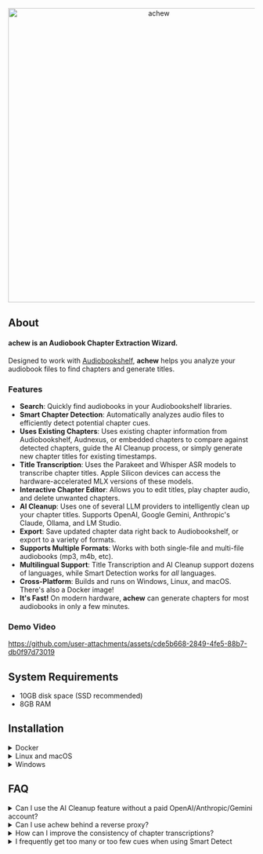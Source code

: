 <div align="center">
  <picture>
    <source media="(prefers-color-scheme: dark)" srcset="https://github.com/user-attachments/assets/c2df8623-21e7-4c06-9918-5adb55e48bbe">
    <source media="(prefers-color-scheme: light)" srcset="https://github.com/user-attachments/assets/04864a8e-9dfa-4d6d-b669-6cb23ec5ffe6">
    <img width="600" alt="achew" src="https://github.com/user-attachments/assets/c2df8623-21e7-4c06-9918-5adb55e48bbe">
  </picture>
</div>

## About

#### **achew** is an Audiobook Chapter Extraction Wizard.
Designed to work with [Audiobookshelf](https://www.audiobookshelf.org/), **achew** helps you analyze your audiobook files to find chapters and generate titles.

### Features

- **Search**: Quickly find audiobooks in your Audiobookshelf libraries.
- **Smart Chapter Detection**: Automatically analyzes audio files to efficiently detect potential chapter cues.
- **Uses Existing Chapters**: Uses existing chapter information from Audiobookshelf, Audnexus, or embedded chapters to compare against detected chapters, guide the AI Cleanup process, or simply generate new chapter titles for existing timestamps.
- **Title Transcription**: Uses the Parakeet and Whisper ASR models to transcribe chapter titles. Apple Silicon devices can access the hardware-accelerated MLX versions of these models.
- **Interactive Chapter Editor**: Allows you to edit titles, play chapter audio, and delete unwanted chapters.
- **AI Cleanup**: Uses one of several LLM providers to intelligently clean up your chapter titles. Supports OpenAI, Google Gemini, Anthropic's Claude, Ollama, and LM Studio.
- **Export**: Save updated chapter data right back to Audiobookshelf, or export to a variety of formats.
- **Supports Multiple Formats**: Works with both single-file and multi-file audiobooks (mp3, m4b, etc).
- **Multilingual Support**: Title Transcription and AI Cleanup support dozens of languages, while Smart Detection works for *all* languages.
- **Cross-Platform**: Builds and runs on Windows, Linux, and macOS. There's also a Docker image!
- **It's Fast!** On modern hardware, **achew** can generate chapters for most audiobooks in only a few minutes. 

### Demo Video

https://github.com/user-attachments/assets/cde5b668-2849-4fe5-88b7-db0f97d73019

## System Requirements

- 10GB disk space (SSD recommended)
- 8GB RAM

## Installation

<details>

<summary>Docker</summary>

## Running with Docker

#### Note: The Docker image uses the CPU for transcription. Hardware-accelerated models are only available via the native installation method on Apple Silicon devices.

### 1. Install prerequisites
- [Docker](https://docs.docker.com/get-docker/) and [Docker Compose](https://docs.docker.com/compose/install/)

### 2. Gather Keys
- Create an [Audiobookshelf API Key](https://www.audiobookshelf.org/guides/api-keys/#creating-api-keys)
- **[Optional]** Create API key for OpenAI, Gemini, or Claude, or have access to a machine running Ollama or LM Studio. This is only required if you want to use the AI Cleanup feature.

### 3. Set Up the Compose File
- Download the [docker-compose.yml](docker-compose.yml) file. This can go anywhere (e.g. inside a new directory named `achew` in your home directory).
- Change the port and volume mappings if desired.


### 4. Run
In a terminal, cd into the directory where you downloaded the docker-compose.yml file, and run the following command:
```bash
docker-compose up -d
```

### 5. Access
Access the running application in a browser at http://localhost:8000.

</details>

<details>

<summary>Linux and macOS</summary>

## Installation on Linux and macOS

### 1. Install Prerequisites
- Install [Node.js](https://nodejs.org/en/download) with npm
- Install [uv package manager](https://docs.astral.sh/uv/getting-started/installation/)
- Install [ffmpeg](https://ffmpeg.org/download.html)

### 2. Gather Keys
- Create an [Audiobookshelf API Key](https://www.audiobookshelf.org/guides/api-keys/#creating-api-keys)
- **[Optional]** Create an API key for OpenAI, Gemini, or Claude, or have access to a machine running Ollama or LM Studio. This is only required if you want to use the AI Cleanup feature.

### 3. Clone the Project
```bash
# Clone the repository
git clone https://github.com/SirGibblets/achew.git
cd achew

# Make run script executable
chmod +x ./run.sh
```

### 4. Run
```bash
# Run the app with default host/port:
./run.sh

# To allow access from another machine on the network:
./run.sh --listen

# Or specify a different host and/or port:
./run.sh --host 0.0.0.0 --port 3000
```

### 5. Access
Access the running application in a browser at http://localhost:8000. It may take several minutes before the web interface becomes available on the first run.
</details>

<details>

<summary>Windows</summary>

## Installation on Windows

### 1. Install Prerequisites:
- Install [Node.js](https://nodejs.org/en/download) with npm
- Install [uv package manager](https://docs.astral.sh/uv/getting-started/installation/)
- Install [ffmpeg](https://ffmpeg.org/download.html)
- **[Optional]** Install the [Visual C++ Redistributable](https://learn.microsoft.com/cpp/windows/latest-supported-vc-redist) if not already installed. This is only required if you want to use the Parakeet ASR model on Windows.

### 2. Gather Keys
- Create an [Audiobookshelf API Key](https://www.audiobookshelf.org/guides/api-keys/#creating-api-keys)
- **[Optional]** Create an API key for OpenAI, Gemini, or Claude, or have access to a machine running Ollama or LM Studio. This is only required if you want to use the AI Cleanup feature.


### 3. Clone
```powershell
git clone https://github.com/SirGibblets/achew.git
cd achew
```

### 4. Run
```powershell
# Run the app with default host/port:
.\run.bat

# To allow access from another machine on the network:
.\run.bat --listen

# Or specify a different host and/or port:
.\run.bat --host 0.0.0.0 --port 3000
```

### 5. Access
Access the running application in a browser at http://localhost:8000. It may take several minutes before the web interface becomes available on the first run.

</details>


## FAQ

<details>

<summary>Can I use the AI Cleanup feature without a paid OpenAI/Anthropic/Gemini account?</summary>

Yes! You have two options:
1. If you have a Google account, the easiest way is to use Gemini's free tier. Just go [here](https://aistudio.google.com/apikey), create a free API Key, and then copy/paste it into the Gemini section in achew's LLM Configuration page. Be aware that the free tier has usage limits, but it should be good enough for the occasional chapter cleanup.
2. If you have powerful hardware, you can install Ollama or LM Studio and run any LLM of your choice. This option is free, unlimited, and respects your privacy. Just be aware that small and even medium-size models may produce unusable results.

</details>

<details>

<summary>Can I use achew behind a reverse proxy?</summary>

As achew does not include built-in authentication, it is *not* recommended to expose it directly to the internet.  
With that being said, yes, achew should work behind a reverse proxy so long as you enable websocket support. If you choose to go this route, it is *highly* recommended to add some form of authentication at the proxy level.

</details>

<details>

<summary>How can I improve the consistency of chapter transcriptions?</summary>

You may find that chapter transcriptions are frequently inconsistent: chapter numbers may be a mix of words, digits, and Roman numerals; words may be in all caps or not capitalized at all; punctuation and separators may vary from chapter to chapter. Part of this is simply the nature of the ASR models and short audio segments used for transcription, and the overall recommendation is to use AI Cleanup when possible to standardize your chapter titles.

If AI Cleanup isn’t an option for you, try using one of the Whisper models with the “Use Bias Words” option enabled. Bias words act as a sort of custom vocabulary for the model and help guide the output toward specific spelling, terminology, and conventions. It’s far from perfect, but it can go a long way toward reducing the manual cleanup required.

</details>

<details>

<summary>I frequently get too many or too few cues when using Smart Detect</summary>

You can fine-tune this by adjusting the Minimum Chapter Gap value, found in the Smart Detect Settings in the Select Cue Source page. If you are getting too few cue options, drop this down to 1.75s or 1.5s. Conversely, if you're getting too many cues, try raising it up to 2.5 or 3s.
</details>
